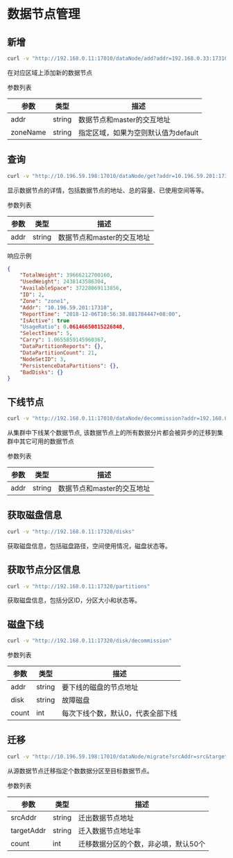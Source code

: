 # 数据节点管理

## 新增

``` bash
curl -v "http://192.168.0.11:17010/dataNode/add?addr=192.168.0.33:17310&zoneName=default"
```

在对应区域上添加新的数据节点

参数列表

| 参数       | 类型     | 描述                    |
|----------|--------|-----------------------|
| addr     | string | 数据节点和master的交互地址      |
| zoneName | string | 指定区域，如果为空则默认值为default |

## 查询

``` bash
curl -v "http://10.196.59.198:17010/dataNode/get?addr=10.196.59.201:17310"  | python -m json.tool
```

显示数据节点的详情，包括数据节点的地址、总的容量、已使用空间等等。

参数列表

| 参数   | 类型     | 描述               |
|------|--------|------------------|
| addr | string | 数据节点和master的交互地址 |

响应示例

``` json
{
    "TotalWeight": 39666212700160,
    "UsedWeight": 2438143586304,
    "AvailableSpace": 37228069113856,
    "ID": 2,
    "Zone": "zone1",
    "Addr": "10.196.59.201:17310",
    "ReportTime": "2018-12-06T10:56:38.881784447+08:00",
    "IsActive": true
    "UsageRatio": 0.06146650815226848,
    "SelectTimes": 5,
    "Carry": 1.0655859145960367,
    "DataPartitionReports": {},
    "DataPartitionCount": 21,
    "NodeSetID": 3,
    "PersistenceDataPartitions": {},
    "BadDisks": {}
}
```

## 下线节点

``` bash
curl -v "http://192.168.0.11:17010/dataNode/decommission?addr=192.168.0.33:17310"
```

从集群中下线某个数据节点,
该数据节点上的所有数据分片都会被异步的迁移到集群中其它可用的数据节点

参数列表

| 参数   | 类型     | 描述               |
|------|--------|------------------|
| addr | string | 数据节点和master的交互地址 |

## 获取磁盘信息

``` bash
curl -v "http://192.168.0.11:17320/disks"
```

获取磁盘信息，包括磁盘路径，空间使用情况，磁盘状态等。

## 获取节点分区信息

``` bash
curl -v "http://192.168.0.11:17320/partitions"
```

获取磁盘信息，包括分区ID，分区大小和状态等。

## 磁盘下线

``` bash
curl -v "http://192.168.0.11:17320/disk/decommission"
```

参数列表

| 参数    | 类型     | 描述                |
|-------|--------|-------------------|
| addr  | string | 要下线的磁盘的节点地址       |
| disk  | string | 故障磁盘              |
| count | int    | 每次下线个数，默认0，代表全部下线 |

## 迁移

``` bash
curl -v "http://10.196.59.198:17010/dataNode/migrate?srcAddr=src&targetAddr=dst&count=3"
```

从源数据节点迁移指定个数数据分区至目标数据节点。

参数列表

| 参数         | 类型     | 描述                  |
|------------|--------|---------------------|
| srcAddr    | string | 迁出数据节点地址            |
| targetAddr | string | 迁入数据节点地址率           |
| count      | int    | 迁移数据分区的个数，非必填，默认50个 |